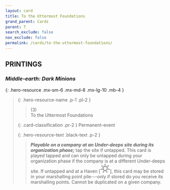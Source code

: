 ```yaml
---
layout: card
title: To the Uttermost Foundations
grand_parent: Cards
parent: T
search_exclude: false
nav_exclude: false
permalink: /cards/to-the-uttermost-foundations/
---
```


## PRINTINGS


### _Middle-earth: Dark Minions_

{: .hero-resource .mx-sm-6 .mx-md-8 .mx-lg-10 .mb-4 }
> {: .hero-resource-name .p-1 .pl-2 }
> > <div class="card-mp">(3)</div>
> > <div class="card-name">To the Uttermost Foundations</div>
>
> {: .card-classification .pr-2 }
> Permanent-event
>
> {: .hero-resource-text .black-text .p-2 }
> > ***Playable on a company at an Under-deeps site during its organization phase;*** tap the site if untapped. This card is played tapped and can only be untapped during your organization phase if the company is at a different Under-deeps site. If untapped and at a Haven <nobr>[<img src="/assets/images/free-haven.svg">]</nobr>, this card may be stored in your marshalling point pile---only if stored do you receive its marshalling points. Cannot be duplicated on a given company. 
> 

